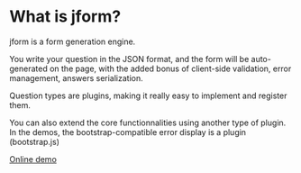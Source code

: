 What is jform?
==============
jform is a form generation engine.

You write your question in the JSON format, and the form will be auto-generated on the page, with the added bonus of client-side validation, error management, answers serialization.

Question types are plugins, making it really easy to implement and register them.

You can also extend the core functionnalities using another type of plugin. In the demos, the bootstrap-compatible error display is a plugin (bootstrap.js)


[Online demo](http://26medias.github.io/jform/ "Example")